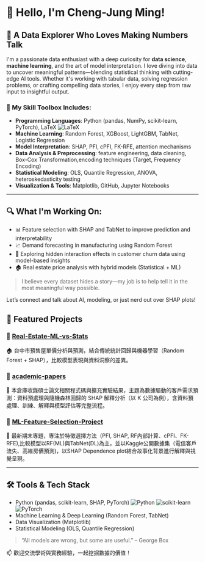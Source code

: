 # 👋 Hello, I'm Cheng-Jung Ming!  
## 🧠 A Data Explorer Who Loves Making Numbers Talk

I'm a passionate data enthusiast with a deep curiosity for **data science**, **machine learning**, and the art of model interpretation.
I love diving into data to uncover meaningful patterns—blending statistical thinking with cutting-edge AI tools.
Whether it's working with tabular data, solving regression problems, or crafting compelling data stories, I enjoy every step from raw input to insightful output.

### 🔧 My Skill Toolbox Includes:
- **Programming Languages**: Python (pandas, NumPy, scikit-learn, PyTorch), LaTeX ![LaTeX](https://img.shields.io/badge/LaTeX-47A141?style=flat&logo=LaTeX&logoColor=white)
- **Machine Learning**: Random Forest, XGBoost, LightGBM, TabNet, Logistic Regression  
- **Model Interpretation**: SHAP, PFI, cPFI, FK-RFE, attention mechanisms  
- **Data Analysis & Preprocessing**: feature engineering, data cleaning, Box-Cox Transformation,encoding techniques (Target, Frequency Encoding)  
- **Statistical Modeling**: OLS, Quantile Regression, ANOVA, heteroskedasticity testing  
- **Visualization & Tools**: Matplotlib, GitHub, Jupyter Notebooks  

---

## 🔍 What I'm Working On:
- 📊 Feature selection with SHAP and TabNet to improve prediction and interpretability  
- 📈 Demand forecasting in manufacturing using Random Forest  
- 🧩 Exploring hidden interaction effects in customer churn data using model-based insights  
- 🏠 Real estate price analysis with hybrid models (Statistical + ML)

> I believe every dataset hides a story—my job is to help tell it in the most meaningful way possible.  

Let’s connect and talk about AI, modeling, or just nerd out over SHAP plots!

## 📌 Featured Projects

### 🔹 [Real-Estate-ML-vs-Stats](https://github.com/cheng-jung-ming/Real-Estate-ML-vs-Stats)  
🏠 台中市預售屋單價分析與預測，結合傳統統計回歸與機器學習（Random Forest + SHAP），比較模型表現與資料洞察的差異。

### 🔹 [academic-papers](https://github.com/cheng-jung-ming/academic-papers)  
📄 本倉庫收錄碩士論文相關程式碼與擴充實驗結果，主題為數據驅動的客戶需求預測：資料預處理與隨機森林回歸的 SHAP 解釋分析（以 K 公司為例），含資料預處理、訓練、解釋與模型評估等完整流程。

### 🔹 [ML-Feature-Selection-Project](https://github.com/cheng-jung-ming/ML-Feature-Selection-Project)  
🌟 最新期末專題，專注於特徵選擇方法（PFI, SHAP, RF內部計算、cPFI、FK-RFE),比較模型以RF(ML)與TabNet(DL)為主，並以Kaggle公開數據集（電信客戶流失、高維房價預測)，以SHAP Dependence plot結合故事化背景進行解釋與視覺呈現。

---

## 🛠️ Tools & Tech Stack
- Python (pandas, scikit-learn, SHAP, PyTorch)
![Python](https://img.shields.io/badge/Python-3776AB?style=flat&logo=python&logoColor=white)
![scikit-learn](https://img.shields.io/badge/scikit--learn-F7931E?style=flat&logo=scikit-learn&logoColor=white)
![PyTorch](https://img.shields.io/badge/PyTorch-EE4C2C?style=flat&logo=PyTorch&logoColor=white)
- Machine Learning & Deep Learning (Random Forest, TabNet)
- Data Visualization (Matplotlib)
- Statistical Modeling (OLS, Quantile Regression)


> “All models are wrong, but some are useful.” – George Box

📫 歡迎交流學術與實務經驗，一起挖掘數據的價值！

